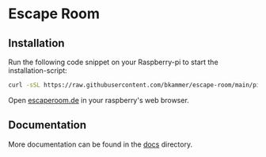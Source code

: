 # Escape Room

## Installation
Run the following code snippet on your Raspberry-pi to start the installation-script:
```bash
curl -sSL https://raw.githubusercontent.com/bkammer/escape-room/main/pi-install.sh | bash
```
Open [escaperoom.de](escaperoom.de) in your raspberry's web browser.

## Documentation
More documentation can be found in the [docs](https://github.com/bkammer/escape-room/tree/main/docs) directory.